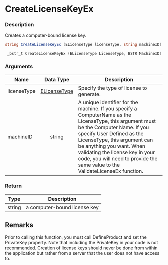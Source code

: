 # CreateLicenseKeyEx

### Description

Creates a computer-bound license key.

```c#
string CreateLicenseKeyEx (ELicenseType licenseType, string machineID)
```

```c++
 _bstr_t CreateLicenseKeyEx (ELicenseType LicenseType, BSTR MachineID)
```

### Arguments

| Name        |                            Data Type                            | Description                                                                                                                                                                                                                                                                                                                                      |
| ----------- | :-------------------------------------------------------------: | ------------------------------------------------------------------------------------------------------------------------------------------------------------------------------------------------------------------------------------------------------------------------------------------------------------------------------------------------ |
| licenseType | [ELicenseType](https://soraco.readme.io/reference/elicensetype) | Specify the type of license to generate.                                                                                                                                                                                                                                                                                                         |
| machineID   |                              string                             | A unique identifier for the machine. If you specify a ComputerName as the LicenseType, this argument must be the Computer Name. If you specify User Defined as the LicenseType, this argument can be anything you want. When validating the license key in your code, you will need to provide the same value to the ValidateLicenseEx function. |

### Return

| Type   | Description                  |
| ------ | ---------------------------- |
| string | a computer-bound license key |

## Remarks

Prior to calling this function, you must call DefineProduct and set the PrivateKey property. Note that including the PrivateKey in your code is not recommended. Creation of license keys should never be done from within the application but rather from a server that the user does not have access to.
